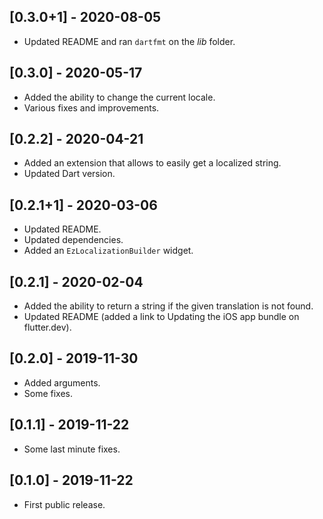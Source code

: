 ## [0.3.0+1] - 2020-08-05

* Updated README and ran `dartfmt` on the _lib_ folder.

## [0.3.0] - 2020-05-17

* Added the ability to change the current locale.
* Various fixes and improvements.

## [0.2.2] - 2020-04-21

* Added an extension that allows to easily get a localized string.
* Updated Dart version.

## [0.2.1+1] - 2020-03-06

* Updated README.
* Updated dependencies.
* Added an `EzLocalizationBuilder` widget.

## [0.2.1] - 2020-02-04

* Added the ability to return a string if the given translation is not found.
* Updated README (added a link to Updating the iOS app bundle on flutter.dev).

## [0.2.0] - 2019-11-30

* Added arguments.
* Some fixes.

## [0.1.1] - 2019-11-22

* Some last minute fixes.

## [0.1.0] - 2019-11-22

* First public release.
